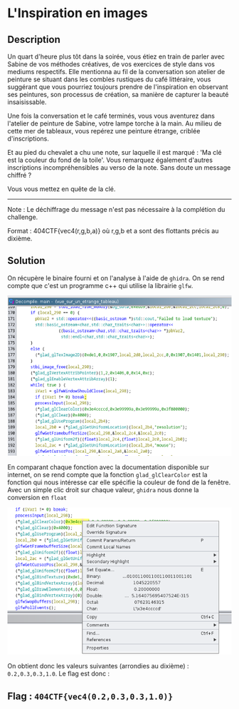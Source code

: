 # L'Inspiration en images

## Description

Un quart d'heure plus tôt dans la soirée, vous étiez en train de parler avec Sabine de vos méthodes créatives, de vos exercices de style dans vos mediums respectifs. Elle mentionna au fil de la conversation son atelier de peinture se situant dans les combles rustiques du café littéraire, vous suggérant que vous pourriez toujours prendre de l'inspiration en observant ses peintures, son processus de création, sa manière de capturer la beauté insaisissable.

Une fois la conversation et le café terminés, vous vous aventurez dans l'atelier de peinture de Sabine, votre lampe torche à la main. Au milieu de cette mer de tableaux, vous repérez une peinture étrange, criblée d'inscriptions.

Et au pied du chevalet a chu une note, sur laquelle il est marqué : 'Ma clé est la couleur du fond de la toile'. Vous remarquez également d'autres inscriptions incompréhensibles au verso de la note. Sans doute un message chiffré ?

Vous vous mettez en quête de la clé.

---

Note : Le déchiffrage du message n'est pas nécessaire à la complétion du challenge.

Format : 404CTF{vec4(r,g,b,a)} où r,g,b et a sont des flottants précis au dixième.

## Solution

On récupère le binaire fourni et on l'analyse à l'aide de `ghidra`. On se rend compte que c'est un programme c++ qui utilise la librairie `glfw`.

![ghidra](ghidra.png)

En comparant chaque fonction avec la documentation disponible sur internet, on se rend compte que la fonction `glad_glClearColor` est la fonction qui nous intéresse car elle spécifie la couleur de fond de la fenêtre. Avec un simple clic droit sur chaque valeur, `ghidra` nous donne la conversion en `float`

![float](float.png)

On obtient donc les valeurs suivantes (arrondies au dixième) : `0.2,0.3,0.3,1.0`. Le flag est donc :

## Flag : `404CTF{vec4(0.2,0.3,0.3,1.0)}`
